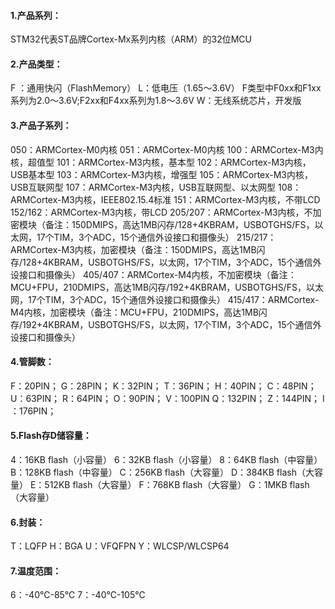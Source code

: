 #### 1.产品系列：
STM32代表ST品牌Cortex-Mx系列内核（ARM）的32位MCU

#### 2.产品类型：
F ：通用快闪（FlashMemory）
L：低电压（1.65～3.6V）
F类型中F0xx和F1xx系列为2.0～3.6V;F2xx和F4xx系列为1.8～3.6V
W：无线系统芯片，开发版

#### 3.产品子系列：
050：ARMCortex-M0内核
051：ARMCortex-M0内核
100：ARMCortex-M3内核，超值型
101：ARMCortex-M3内核，基本型
102：ARMCortex-M3内核，USB基本型
103：ARMCortex-M3内核，增强型
105：ARMCortex-M3内核，USB互联网型
107：ARMCortex-M3内核，USB互联网型、以太网型
108：ARMCortex-M3内核，IEEE802.15.4标准
151：ARMCortex-M3内核，不带LCD
152/162：ARMCortex-M3内核，带LCD
205/207：ARMCortex-M3内核，不加密模块（备注：150DMIPS，高达1MB闪存/128+4KBRAM，USBOTGHS/FS，以太网，17个TIM，3个ADC，15个通信外设接口和摄像头）
215/217：ARMCortex-M3内核，加密模块（备注：150DMIPS，高达1MB闪存/128+4KBRAM，USBOTGHS/FS，以太网，17个TIM，3个ADC，15个通信外设接口和摄像头）
405/407：ARMCortex-M4内核，不加密模块（备注：MCU+FPU，210DMIPS，高达1MB闪存/192+4KBRAM，USBOTGHS/FS，以太网，17个TIM，3个ADC，15个通信外设接口和摄像头）
415/417：ARMCortex-M4内核，加密模块（备注：MCU+FPU，210DMIPS，高达1MB闪存/192+4KBRAM，USBOTGHS/FS，以太网，17个TIM，3个ADC，15个通信外设接口和摄像头）

#### 4.管脚数：
F：20PIN；
G：28PIN；
K：32PIN；
T：36PIN；
H：40PIN；
C：48PIN；
U：63PIN；
R：64PIN；
O：90PIN；
V：100PIN
Q：132PIN；
Z：144PIN；
I ：176PIN；

#### 5.Flash存D储容量：
4：16KB flash（小容量）
6：32KB flash（小容量）
8：64KB flash（中容量）
B：128KB flash（中容量）
C：256KB flash（大容量）
D：384KB flash（大容量）
E：512KB flash（大容量）
F：768KB flash（大容量）
G：1MKB flash（大容量）

#### 6.封装：
T：LQFP
H：BGA
U：VFQFPN
Y：WLCSP/WLCSP64

#### 7.温度范围：
6：-40℃-85℃
7：-40℃-105℃
